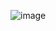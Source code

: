 ![image](https://github.com/arifnrrmdn/PMW-TugasPertemuan2/assets/91766087/ce72b810-503a-4a96-819a-c26eeed80fa1)
